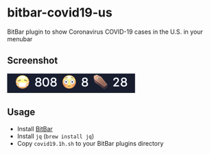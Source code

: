 # bitbar-covid19-us
BitBar plugin to show Coronavirus COVID-19 cases in the U.S. in your menubar

## Screenshot

![screenshot](/screenshot.png)

## Usage

* Install [BitBar](https://github.com/matryer/bitbar)
* Install `jq` (`brew install jq`)
* Copy `covid19.1h.sh` to your BitBar plugins directory
